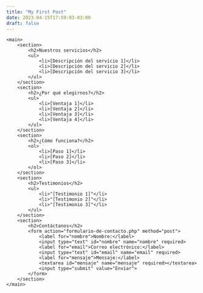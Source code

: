 ```yaml
---
title: "My First Post"
date: 2023-04-15T17:59:03-03:00
draft: false
---
```



<body>
	
	<main>
		<section>
			<h2>Nuestros servicios</h2>
			<ul>
				<li>[Descripción del servicio 1]</li>
				<li>[Descripción del servicio 2]</li>
				<li>[Descripción del servicio 3]</li>
			</ul>
		</section>
		<section>
			<h2>¿Por qué elegirnos?</h2>
			<ul>
				<li>[Ventaja 1]</li>
				<li>[Ventaja 2]</li>
				<li>[Ventaja 3]</li>
				<li>[Ventaja 4]</li>
			</ul>
		</section>
		<section>
			<h2>¿Cómo funciona?</h2>
			<ol>
				<li>[Paso 1]</li>
				<li>[Paso 2]</li>
				<li>[Paso 3]</li>
			</ol>
		</section>
		<section>
			<h2>Testimonios</h2>
			<ul>
				<li>"[Testimonio 1]"</li>
				<li>"[Testimonio 2]"</li>
				<li>"[Testimonio 3]"</li>
			</ul>
		</section>
		<section>
			<h2>Contáctanos</h2>
			<form action="formulario-de-contacto.php" method="post">
				<label for="nombre">Nombre:</label>
				<input type="text" id="nombre" name="nombre" required>
				<label for="email">Correo electrónico:</label>
				<input type="text" id="email" name="email" required>
				<label for="mensaje">Mensaje:</label>
				<textarea id="mensaje" name="mensaje" required></textarea>
				<input type="submit" value="Enviar">
			</form>
		</section>
	</main>
</body>
	
